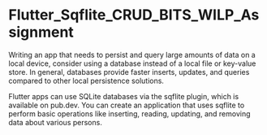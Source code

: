 # Flutter_Sqflite_CRUD_BITS_WILP_Assignment

Writing an app that needs to persist and query large amounts of data on a local device, consider using a database instead of a local file or key-value store. In general, databases provide faster inserts, updates, and queries compared to other local persistence solutions.

Flutter apps can use SQLite databases via the sqflite plugin, which is available on pub.dev. You can create an application that uses sqflite to perform basic operations like inserting, reading, updating, and removing data about various persons.

